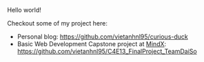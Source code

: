 Hello world!

Checkout some of my project here:
- Personal blog: https://github.com/vietanhnl95/curious-duck
- Basic Web Development Capstone project at <a href="https://mindx.edu.vn/">MindX</a>: https://github.com/vietanhnl95/C4E13_FinalProject_TeamDaiSo

